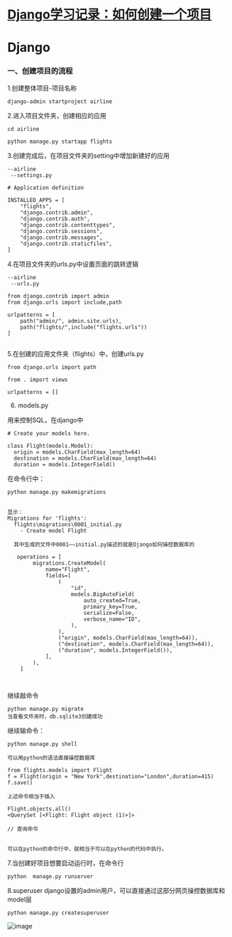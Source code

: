 # [Django学习记录：如何创建一个项目](https://github.com/QiYongchuan/MyGitBlog/issues/80)

# Django

### 一、创建项目的流程

1.创建整体项目-项目名称

```
django-admin startproject airline
```

2.进入项目文件夹，创建相应的应用

```
cd airline

python manage.py startapp flights

```

3.创建完成后，在项目文件夹的setting中增加新建好的应用

```
--airline
 --settings.py

# Application definition

INSTALLED_APPS = [
    "flights",
    "django.contrib.admin",
    "django.contrib.auth",
    "django.contrib.contenttypes",
    "django.contrib.sessions",
    "django.contrib.messages",
    "django.contrib.staticfiles",
]

```

4.在项目文件夹的urls.py中设置页面的跳转逻辑

```
--airline
 --urls.py

from django.contrib import admin
from django.urls import include,path

urlpatterns = [
    path("admin/", admin.site.urls),
    path("flights/",include("flights.urls"))
]


```

5.在创建的应用文件夹（flights）中，创建urls.py

```
from django.urls import path

from . import views

urlpatterns = []

```

6. models.py 

用来控制SQL，在django中

```
# Create your models here.

class Flight(models.Model):
  origin = models.CharField(max_length=64)
  destination = models.CharField(max_length=64)
  duration = models.IntegerField()

```

在命令行中：

```
python manage.py makemigrations


显示：
Migrations for 'flights':
  flights\migrations\0001_initial.py
    - Create model Flight

  其中生成的文件中0001——initial.py描述的就是Django如何操控数据库的

   operations = [
        migrations.CreateModel(
            name="Flight",
            fields=[
                (
                    "id",
                    models.BigAutoField(
                        auto_created=True,
                        primary_key=True,
                        serialize=False,
                        verbose_name="ID",
                    ),
                ),
                ("origin", models.CharField(max_length=64)),
                ("destination", models.CharField(max_length=64)),
                ("duration", models.IntegerField()),
            ],
        ),
    ]



```

继续敲命令

```
python manage.py migrate
当查看文件夹时，db.sqlite3创建成功
```

继续输命令：

```
python manage.py shell

可以用python的语法直接操控数据库

from flights.models import Flight
f = Flight(origin = "New York",destination="London",duration=415)
f.save()

上述命令相当于插入

Flight.objects.all()
<QuerySet [<Flight: Flight object (1)>]>

// 查询命令


可以在python的命令行中，就相当于可以在python的代码中执行。

```


7.当创建好项目想要启动运行时，在命令行

```
python  manage.py runserver
```



8.superuser  django设置的admin用户，可以直接通过这部分网页操控数据库和model层

```
python manage.py createsuperuser

```

![image](https://github.com/QiYongchuan/MyGitBlog/assets/105039020/dec2af59-abbe-4e23-a59d-de020bc8d3a7)


